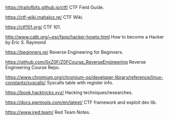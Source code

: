 https://trailofbits.github.io/ctf/
CTF Field Guide.

https://ctf-wiki.mahaloz.re/
CTF Wiki.

https://ctf101.org/
CTF 101.

http://www.catb.org/~esr/faqs/hacker-howto.html
How to become a Hacker by Eric S. Raymond

https://beginners.re/
Reverse Engineering for Beginners.

https://github.com/0xZ0F/Z0FCourse_ReverseEngineering
Reverse Engineering Course Repo.

https://www.chromium.org/chromium-os/developer-library/reference/linux-constants/syscalls/
Syscalls table with register info.

https://book.hacktricks.xyz/
Hacking techniques/researches.

https://docs.pwntools.com/en/latest/
CTF framework and exploit dev lib.

https://www.ired.team/
Red Team Notes.

